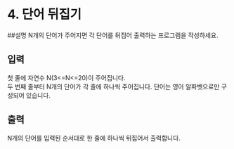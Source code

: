 # 4. 단어 뒤집기

##설명
N개의 단어가 주어지면 각 단어를 뒤집어 출력하는 프로그램을 작성하세요.


## 입력
첫 줄에 자연수 N(3<=N<=20)이 주어집니다.   
두 번째 줄부터 N개의 단어가 각 줄에 하나씩 주어집니다. 단어는 영어 알파벳으로만 구성되어 있습니다.

## 출력
N개의 단어를 입력된 순서대로 한 줄에 하나씩 뒤집어서 출력합니다.
